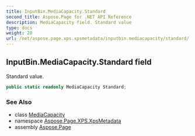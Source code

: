 ```yaml
---
title: InputBin.MediaCapacity.Standard
second_title: Aspose.Page for .NET API Reference
description: MediaCapacity field. Standard value
type: docs
weight: 20
url: /net/aspose.page.xps.xpsmetadata/inputbin.mediacapacity/standard/
---
```

## InputBin.MediaCapacity.Standard field

Standard value.

```csharp
public static readonly MediaCapacity Standard;
```

### See Also

* class [MediaCapacity](../)
* namespace [Aspose.Page.XPS.XpsMetadata](../../inputbin.mediacapacity/)
* assembly [Aspose.Page](../../../)


